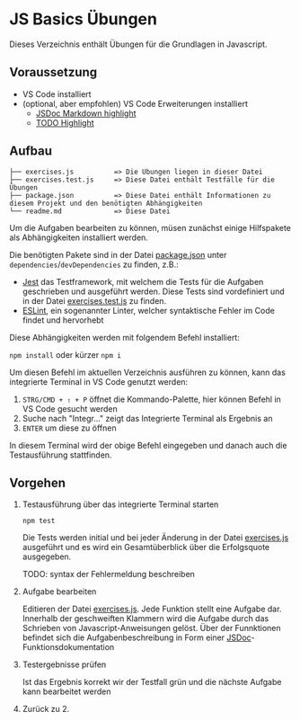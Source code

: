 # JS Basics Übungen

Dieses Verzeichnis enthält Übungen für die Grundlagen in Javascript.

## Voraussetzung

* VS Code installiert
* (optional, aber empfohlen) VS Code Erweiterungen installiert
  * [JSDoc Markdown highlight](https://marketplace.visualstudio.com/items?itemName=bierner.jsdoc-markdown-highlighting)
  * [TODO Highlight](https://marketplace.visualstudio.com/items?itemName=wayou.vscode-todo-highlight)

## Aufbau

```
├── exercises.js          => Die Übungen liegen in dieser Datei
├── exercises.test.js     => Diese Datei enthält Testfälle für die Übungen
├── package.json          => Diese Datei enthält Informationen zu diesem Projekt und den benötigten Abhängigkeiten
└── readme.md             => Diese Datei
```

Um die Aufgaben bearbeiten zu können, müsen zunächst einige Hilfspakete als Abhängigkeiten installiert werden.

Die benötigten Pakete sind in der Datei [package.json](package.json) unter `dependencies`/`devDependencies` zu finden, z.B.:

* [Jest](https://jestjs.io/en/) das Testframework, mit welchem die Tests für die Aufgaben geschrieben und ausgeführt werden. Diese Tests sind vordefiniert und in der Datei [exercises.test.js](exercises.test.js) zu finden.
* [ESLint](https://eslint.org/), ein sogenannter Linter, welcher syntaktische Fehler im Code findet und hervorhebt

Diese Abhängigkeiten werden mit folgendem Befehl installiert:

`npm install` oder kürzer `npm i`

Um diesen Befehl im aktuellen Verzeichnis ausführen zu können, kann das integrierte Terminal in VS Code genutzt werden:
1. `STRG/CMD + ⇧ + P` öffnet die Kommando-Palette, hier können Befehl in VS Code gesucht werden
2. Suche nach "Integr..." zeigt das Integrierte Terminal als Ergebnis an
3. `ENTER` um diese zu öffnen

In diesem Terminal wird der obige Befehl eingegeben und danach auch die Testausführung stattfinden.

## Vorgehen

1. Testausführung über das integrierte Terminal starten

    ```
    npm test
    ```

    Die Tests werden initial und bei jeder Änderung in der Datei [exercises.js](exercises.js) ausgeführt und es wird ein Gesamtüberblick über die Erfolgsquote ausgegeben.

    TODO: syntax der Fehlermeldung beschreiben

2. Aufgabe bearbeiten

    Editieren der Datei [exercises.js](exercises.js).
    Jede Funktion stellt eine Aufgabe dar. Innerhalb der geschweiften Klammern wird die Aufgabe durch das Schrieben von Javascript-Anweisungen gelöst. Über der Funnktionen befindet sich die Aufgabenbeschreibung in Form einer [JSDoc](https://en.wikipedia.org/wiki/JSDoc)-Funktionsdokumentation

3. Testergebnisse prüfen

    Ist das Ergebnis korrekt wir der Testfall grün und die nächste Aufgabe kann bearbeitet werden

4. Zurück zu 2.
